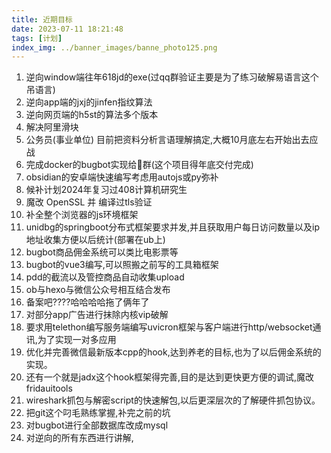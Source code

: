 ```yaml
---
title: 近期目标
date: 2023-07-11 18:21:48
tags: [计划]
index_img: ../banner_images/banne_photo125.png
---
```


1. 逆向window端往年618jd的exe(过qq群验证主要是为了练习破解易语言这个吊语言)
2. 逆向app端的jxj的jinfen指纹算法
3. 逆向网页端的h5st的算法多个版本
4. 解决阿里滑块
5. 公务员(事业单位)   目前把资料分析言语理解搞定,大概10月底左右开始出去应战
6. 完成docker的bugbot实现给🐏群(这个项目得年底交付完成)
7. obsidian的安卓端快速编写考虑用autojs或py弥补
8. 候补计划2024年复习过408计算机研究生
9. 魔改 OpenSSL 并 编译过tls验证
10. 补全整个浏览器的js环境框架
11. unidbg的springboot分布式框架要求并发,并且获取用户每日访问数量以及ip地址收集方便以后统计(部署在ub上)
12. bugbot商品佣金系统可以类比电影票等
13. bugbot的vue3编写,可以照搬之前写的工具箱框架
14. pdd的截流以及管控商品自动收集upload
15. ob与hexo与微信公众号相互结合发布
16. 备案吧????哈哈哈哈拖了俩年了
17. 对部分app广告进行抹除内核vip破解
18. 要求用telethon编写服务端编写uvicron框架与客户端进行http/websocket通讯,为了实现一对多应用
19. 优化并完善微信最新版本cpp的hook,达到养老的目标,也为了以后佣金系统的实现。
20. 还有一个就是jadx这个hook框架得完善,目的是达到更快更方便的调试,魔改fridauitools
21. wireshark抓包与解密script的快速解包,以后更深层次的了解硬件抓包协议。
22. 把git这个叼毛熟练掌握,补完之前的坑
23. 对bugbot进行全部数据库改成mysql
24. 对逆向的所有东西进行讲解,